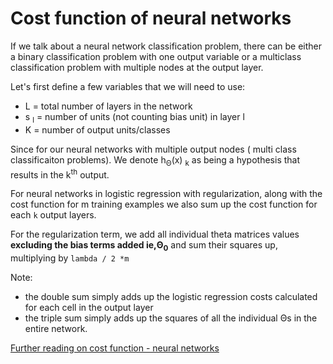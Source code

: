 # Cost function of neural networks

If we talk about a neural network classification problem, there can be either a binary classification problem with one output variable or a multiclass classification problem with multiple nodes at the output layer.

Let's first define a few variables that we will need to use:

- L = total number of layers in the network
- s <sub>l</sub> = number of units (not counting bias unit) in layer l
- K = number of output units/classes

Since for our neural networks with multiple output nodes ( multi class classificaiton problems). We denote h<sub>Θ</sub>(x) <sub>k</sub> as being a hypothesis that results in the k<sup>th</sup> output.

For neural networks in logistic regression with regularization, along with the cost function for m training examples we also sum up the cost function for each `k` output layers.

For the regularization term, we add all individual theta matrices values **excluding the bias terms added ie,Θ<sub>0</sub>** and sum their squares up, multiplying by `lambda / 2 *m`

Note:

- the double sum simply adds up the logistic regression costs calculated for each cell in the output layer
- the triple sum simply adds up the squares of all the individual Θs in the entire network.

[Further reading on cost function - neural networks](https://www.coursera.org/learn/machine-learning/supplement/afqGa/cost-function)

